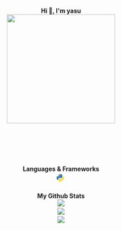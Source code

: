 <p align='center'>
  <b>Hi 👋, I'm yasu</b><br>
	<img src="https://static.wikia.nocookie.net/saointegralfactor_gamepedia_en/images/3/32/Kirito_BF.png/revision/latest/scale-to-width-down/1024?cb=20210129014023" width="250" height="250">
</p>

<p align="center"><br>
  <a href="https://github.com/y9su">
     </a>
</p>

<br><br>
<p align="center">
	<b>Languages & Frameworks</b>
	<br>
	<code><img height="25" src="https://raw.githubusercontent.com/github/explore/80688e429a7d4ef2fca1e82350fe8e3517d3494d/topics/python/python.png"></code>&nbsp;
	<br><br>
	<b>My Github Stats</b><br>
    	<img src="https://github-readme-streak-stats.herokuapp.com/?user=y9su&theme=dark&hide_border=true">
	<br>
	<img src="https://github-readme-stats.vercel.app/api?username=y9su&include_all_commits=true&show_icons=true&hide_border=true&hide_title=true&count_private=true&theme=dark">
	<br>
	<img src="https://github-readme-stats.vercel.app/api/top-langs/?username=y9su&layout=compact&count_private=true&langs_count=8&hide_border=true&theme=dark">
</p>
